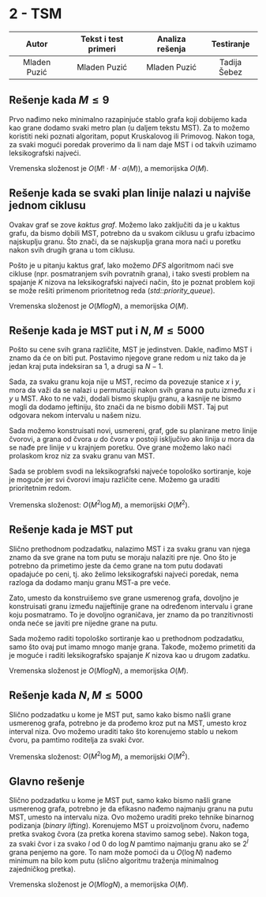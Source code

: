 # 2 - TSM

| Autor | Tekst i test primeri | Analiza rеšenja | Testiranje |
|:-:|:-:|:-:|:-:|
| Mladen Puzić | Mladen Puzić | Mladen Puzić | Tadija Šebez |

## Rešenje kada $M \leq 9$
Prvo nađimo neko minimalno razapinjuće stablo grafa koji dobijemo kada kao grane dodamo svaki metro plan (u daljem tekstu MST). Za to možemo koristiti neki poznati algoritam, poput Kruskalovog ili Primovog. Nakon toga, za svaki mogući poredak proverimo da li nam daje MST i od takvih uzimamo leksikografski najveći.

Vremenska složenost je $O(M! \cdot M \cdot \alpha(M))$, a memorijska $O(M)$.

## Rešenje kada se svaki plan linije nalazi u najviše jednom ciklusu
Ovakav graf se zove *kaktus graf*. Možemo lako zaključiti da je u kaktus grafu, da bismo dobili MST, potrebno da u svakom ciklusu u grafu izbacimo najskuplju granu. Što znači, da se najskuplja grana mora naći u poretku nakon svih drugih grana u tom ciklusu.

Pošto je u pitanju kaktus graf, lako možemo *DFS* algoritmom naći sve cikluse (npr. posmatranjem svih povratnih grana), i tako svesti problem na spajanje $K$ nizova na leksikografski najveći način, što je poznat problem koji se može rešiti primenom prioritetnog reda (*std::priority_queue*).

Vremenska složenost je $O(MlogN)$, a memorijska $O(M)$.

## Rešenje kada je MST put i $N,M \leq 5000$
Pošto su cene svih grana različite, MST je jedinstven. Dakle, nađimo MST i znamo da će on biti put. Postavimo njegove grane redom u niz tako da je jedan kraj puta indeksiran sa $1$, a drugi sa $N-1$.

Sada, za svaku granu koja nije u MST, recimo da povezuje stanice $x$ i $y$, mora da važi da se nalazi u permutaciji nakon svih grana na putu između $x$ i $y$ u MST. Ako to ne važi, dodali bismo skuplju granu, a kasnije ne bismo mogli da dodamo jeftiniju, što znači da ne bismo dobili MST. Taj put odgovara nekom intervalu u našem nizu.

Sada možemo konstruisati novi, usmereni, graf, gde su planirane metro linije čvorovi, a grana od čvora $u$ do čvora $v$ postoji isključivo ako linija $u$ mora da se nađe pre linije $v$ u krajnjem poretku. Ove grane možemo lako naći prolaskom kroz niz za svaku granu van MST.

Sada se problem svodi na leksikografski najveće topološko sortiranje, koje je moguće jer svi čvorovi imaju različite cene. Možemo ga uraditi prioritetnim redom.

Vremenska složenost: $O(M^2\log M$), a memorijski $O(M^2)$.

## Rešenje kada je MST put
Slično prethodnom podzadatku, nalazimo MST i za svaku granu van njega znamo da sve grane na tom putu se moraju nalaziti pre nje. Ono što je potrebno da primetimo jeste da ćemo grane na tom putu dodavati opadajuće po ceni, tj. ako želimo leksikografski najveći poredak, nema razloga da dodamo manju granu MST-a pre veće.

Zato, umesto da konstruišemo sve grane usmerenog grafa, dovoljno je konstruisati granu između najjeftinije grane na određenom intervalu i grane koju posmatramo. To je dovoljno ograničava, jer znamo da po tranzitivnosti onda neće se javiti pre nijedne grane na putu.

Sada možemo raditi topološko sortiranje kao u prethodnom podzadatku, samo što ovaj put imamo mnogo manje grana. Takođe, možemo primetiti da je moguće i raditi leksikografsko spajanje $K$ nizova kao u drugom zadatku.

Vremenska složenost je $O(MlogN)$, a memorijska $O(M)$.

## Rešenje kada $N, M \leq 5000$
Slično podzadatku u kome je MST put, samo kako bismo našli grane usmerenog grafa, potrebno je da prođemo kroz put na MST, umesto kroz interval niza. Ovo možemo uraditi tako što korenujemo stablo u nekom čvoru, pa pamtimo roditelja za svaki čvor.

Vremenska složenost: $O(M^2\log M$), a memorijski $O(M^2)$.

## Glavno rešenje
Slično podzadatku u kome je MST put, samo kako bismo našli grane usmerenog grafa, potrebno je da efikasno nađemo najmanju granu na putu MST, umesto na intervalu niza. Ovo možemo uraditi preko tehnike binarnog podizanja (*binary lifting*). Korenujemo MST u proizvoljnom čvoru, nađemo pretka svakog čvora (za pretka korena stavimo samog sebe). Nakon toga, za svaki čvor i za svako $l$ od $0$ do $\log N$ pamtimo najmanju granu ako se $2^l$ grana penjemo na gore. To nam može pomoći da u $O(\log N)$ nađemo minimum na bilo kom putu (slično algoritmu traženja minimalnog zajedničkog pretka).

Vremenska složenost je $O(MlogN)$, a memorijska $O(M)$.
